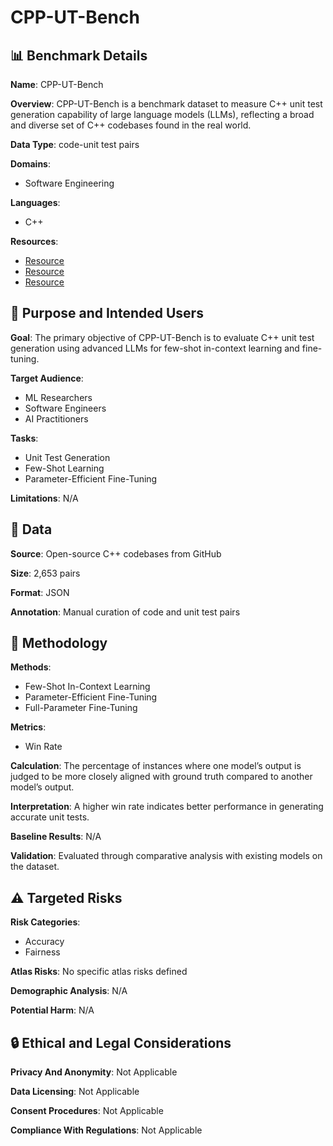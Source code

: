 # CPP-UT-Bench

## 📊 Benchmark Details

**Name**: CPP-UT-Bench

**Overview**: CPP-UT-Bench is a benchmark dataset to measure C++ unit test generation capability of large language models (LLMs), reflecting a broad and diverse set of C++ codebases found in the real world.

**Data Type**: code-unit test pairs

**Domains**:
- Software Engineering

**Languages**:
- C++

**Resources**:
- [Resource](https://huggingface.co/datasets/Nutanix/CPP-UNITTEST-BENCH)
- [Resource](https://huggingface.co/datasets/Nutanix/cpp_train_dataset_chat_format_less_than_8k)
- [Resource](https://huggingface.co/datasets/Nutanix/CPP-UNITTEST-BENCH/blob/main/data_scrape.py)

## 🎯 Purpose and Intended Users

**Goal**: The primary objective of CPP-UT-Bench is to evaluate C++ unit test generation using advanced LLMs for few-shot in-context learning and fine-tuning.

**Target Audience**:
- ML Researchers
- Software Engineers
- AI Practitioners

**Tasks**:
- Unit Test Generation
- Few-Shot Learning
- Parameter-Efficient Fine-Tuning

**Limitations**: N/A

## 💾 Data

**Source**: Open-source C++ codebases from GitHub

**Size**: 2,653 pairs

**Format**: JSON

**Annotation**: Manual curation of code and unit test pairs

## 🔬 Methodology

**Methods**:
- Few-Shot In-Context Learning
- Parameter-Efficient Fine-Tuning
- Full-Parameter Fine-Tuning

**Metrics**:
- Win Rate

**Calculation**: The percentage of instances where one model’s output is judged to be more closely aligned with ground truth compared to another model’s output.

**Interpretation**: A higher win rate indicates better performance in generating accurate unit tests.

**Baseline Results**: N/A

**Validation**: Evaluated through comparative analysis with existing models on the dataset.

## ⚠️ Targeted Risks

**Risk Categories**:
- Accuracy
- Fairness

**Atlas Risks**:
No specific atlas risks defined

**Demographic Analysis**: N/A

**Potential Harm**: N/A

## 🔒 Ethical and Legal Considerations

**Privacy And Anonymity**: Not Applicable

**Data Licensing**: Not Applicable

**Consent Procedures**: Not Applicable

**Compliance With Regulations**: Not Applicable
